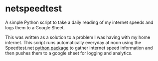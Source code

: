 # netspeedtest
A simple Python script to take a daily reading of my internet speeds and logs them to a Google Sheet.

This was written as a solution to a problem I was having with my home internet. This script runs automatically everyday at noon using the Speedtest.net [python package](https://pypi.org/project/speedtest-cli/) to gather internet speed information and then pushes them to a google sheet for logging and analytics.
